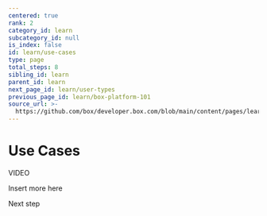 ```yaml
---
centered: true
rank: 2
category_id: learn
subcategory_id: null
is_index: false
id: learn/use-cases
type: page
total_steps: 8
sibling_id: learn
parent_id: learn
next_page_id: learn/user-types
previous_page_id: learn/box-platform-101
source_url: >-
  https://github.com/box/developer.box.com/blob/main/content/pages/learn/use-cases.md
---
```

# Use Cases

VIDEO

Insert more here

<Next>

Next step

</Next>